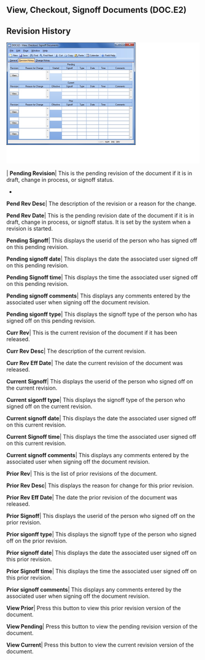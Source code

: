 ## View, Checkout, Signoff Documents (DOC.E2)
<PageHeader />

## Revision History

![](./DOC-E2-2.jpg)

| **Pending Revision**|  This is the pending revision of the document if it is
in draft, change in process, or signoff status.

-  
**Pend Rev Desc**|  The description of the revision or a reason for the
change.

**Pend Rev Date**|  This is the pending revision date of the document if it is
in draft, change in process, or signoff status. It is set by the system when a
revision is started.

**Pending Signoff**|  This displays the userid of the person who has signed
off on this pending revision.

**Pending signoff date**|  This displays the date the associated user signed
off on this pending revision.

**Pending Signoff time**|  This displays the time the associated user signed
off on this pending revision.

**Pending signoff comments**|  This displays any comments entered by the
associated user when signing off the document revision.

**Pending sigonff type**|  This displays the signoff type of the person who
has signed off on this pending revision.

**Curr Rev**|  This is the current revision of the document if it has been
released.

**Curr Rev Desc**|  The description of the current revision.

**Curr Rev Eff Date**|  The date the current revision of the document was
released.

**Current Signoff**|  This displays the userid of the person who signed off on
the current revision.

**Current sigonff type**|  This displays the signoff type of the person who
signed off on the current revision.

**Current signoff date**|  This displays the date the associated user signed
off on this current revision.

**Current Signoff time**|  This displays the time the associated user signed
off on this current revision.

**Current signoff comments**|  This displays any comments entered by the
associated user when signing off the document revision.

**Prior Rev**|  This is the list of prior revisions of the document.

**Prior Rev Desc**|  This displays the reason for change for this prior
revision.

**Prior Rev Eff Date**|  The date the prior revision of the document was
released.

**Prior Signoff**|  This displays the userid of the person who signed off on
the prior revision.

**Prior sigonff type**|  This displays the signoff type of the person who
signed off on the prior revision.

**Prior signoff date**|  This displays the date the associated user signed off
on this prior revision.

**Prior Signoff time**|  This displays the time the associated user signed off
on this prior revision.

**Prior signoff comments**|  This displays any comments entered by the
associated user when signing off the document revision.

**View Prior**|  Press this button to view this prior revision version of the
document.

**View Pending**|  Press this button to view the pending revision version of
the document.

**View Current**|  Press this button to view the current revision version of
the document.


<badge text= "Version 8.10.57 " vertical="middle" />

<PageFooter />
